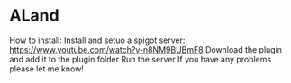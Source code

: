 # ALand
How to install:
    Install and setuo a spigot server: https://www.youtube.com/watch?v-n8NM9BUBmF8
    Download the plugin and add it to the plugin folder
    Run the server If you have any problems please let me know! 
